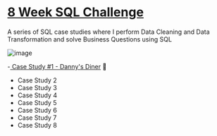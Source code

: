 # [8 Week SQL Challenge](https://8weeksqlchallenge.com/getting-started/)

A series of SQL case studies where I perform Data Cleaning and Data Transformation and solve Business Questions using SQL

![image](https://user-images.githubusercontent.com/72626506/137976082-3de2b3c8-3931-4510-a5c6-e022f42b60a7.png)

-[ Case Study #1 - Danny's Diner](https://github.com/sebachiara88/8-Week-SQL-Challenge/tree/main/Case%20Study%20%231%20-%20Danny's%20Diner) 🍣
- Case Study 2
- Case Study 3
- Case Study 4
- Case Study 5
- Case Study 6
- Case Study 7
- Case Study 8
